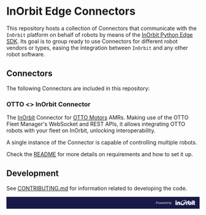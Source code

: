 # InOrbit Edge Connectors

This repository hosts a collection of Connectors that communicate with the `InOrbit` platform on behalf of robots by means of the [InOrbit Python Edge SDK](https://github.com/inorbit-ai/edge-sdk-python). Its goal is to group ready to use Connectors for different robot vendors or types, easing the integration between `InOrbit` and any other robot software.

## Connectors

The following Connectors are included in this repository:

### OTTO <> InOrbit Connector

The [InOrbit](https://inorbit.ai/) Connector for [OTTO Motors](https://directory.inorbit.ai/connect/OTTO-Motors) AMRs. Making use of the OTTO Fleet Manager's WebSocket and REST APIs, it allows integrating OTTO robots with your fleet on InOrbit, unlocking interoperability.

A single instance of the Connector is capable of controlling multiple robots.

Check the [README](otto_connector/README.md) for more details on requirements and how to set it up.

## Development

See [CONTRIBUTING.md](CONTRIBUTING.md) for information related to developing the code.

![Powered by InOrbit](assets/inorbit_github_footer.png)
